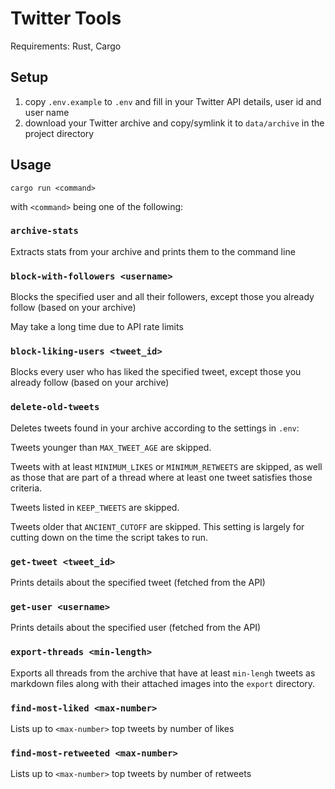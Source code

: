 # Twitter Tools

Requirements: Rust, Cargo

## Setup

1. copy `.env.example` to `.env` and fill in your Twitter API details, user id and user name
1. download your Twitter archive and copy/symlink it to `data/archive` in the project directory


## Usage

`cargo run <command>`

with `<command>` being one of the following:

### `archive-stats`

Extracts stats from your archive and prints them to the command line

### `block-with-followers <username>`

Blocks the specified user and all their followers, except those you already follow (based on your archive)

May take a long time due to API rate limits

### `block-liking-users <tweet_id>`

Blocks every user who has liked the specified tweet, except those you already follow (based on your archive)

### `delete-old-tweets`

Deletes tweets found in your archive according to the settings in `.env`:

Tweets younger than `MAX_TWEET_AGE` are skipped.

Tweets with at least `MINIMUM_LIKES` or `MINIMUM_RETWEETS` are skipped, as well as those that are part of a thread where at least one tweet satisfies those criteria.

Tweets listed in `KEEP_TWEETS` are skipped.

Tweets older that `ANCIENT_CUTOFF` are skipped. This setting is largely for cutting down on the time the script takes to run.

### `get-tweet <tweet_id>`

Prints details about the specified tweet (fetched from the API)

### `get-user <username>`

Prints details about the specified user (fetched from the API)

### `export-threads <min-length>`

Exports all threads from the archive that have at least `min-lengh` tweets as markdown files along with their attached images into the `export` directory.
 
### `find-most-liked <max-number>`

Lists up to `<max-number>` top tweets by number of likes
 
### `find-most-retweeted <max-number>`

Lists up to `<max-number>` top tweets by number of retweets
